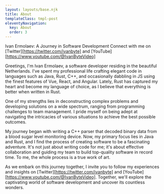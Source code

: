 ```yaml
---
layout: layouts/base.njk
title: About
templateClass: tmpl-post
eleventyNavigation:
  key: About
  order: 3
---
```


Ivan Ermolaev: A Journey in Software Development
Connect with me on [Twitter][https://twitter.com/ivanbyte] and [YouTube][https://www.youtube.com/@IvanByteVideo]

Greetings, I'm Ivan Ermolaev, a software developer residing in the beautiful Netherlands. I've spent my professional life crafting elegant code in languages such as Java, Rust, C++, and occasionally dabbling in JS using the finest features of Vue, React, and Angular. Lately, Rust has captured my heart and become my language of choice, as I believe that everything is better when written in Rust.

One of my strengths lies in deconstructing complex problems and developing solutions on a wide spectrum, ranging from programming challenges to team management. I pride myself on being adept at navigating the intricacies of various situations to achieve the best possible outcomes.

My journey began with writing a C++ parser that decoded binary data from a blood sugar level monitoring device. Now, my primary focus lies in Java and Rust, and I find the process of creating software to be a fascinating adventure. It's not just about writing code for me; it's about effective collaboration and guiding my team to build top-quality software in record time. To me, the whole process is a true work of art.

As we embark on this journey together, I invite you to follow my experiences and insights on [Twitter][https://twitter.com/ivanbyte] and [YouTube][https://www.youtube.com/@IvanByteVideo]. Together, we'll explore the captivating world of software development and uncover its countless wonders.
